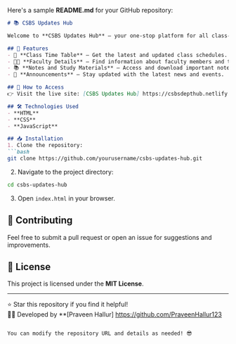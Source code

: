 Here's a sample **README.md** for your GitHub repository:

```markdown
# 📚 CSBS Updates Hub

Welcome to **CSBS Updates Hub** – your one-stop platform for all class-related updates, schedules, faculty details, and study materials!

## 🌟 Features
- 📅 **Class Time Table** – Get the latest and updated class schedules.  
- 👨‍🏫 **Faculty Details** – Find information about faculty members and their contact details.  
- 📚 **Notes and Study Materials** – Access and download important notes and resources.  
- 📢 **Announcements** – Stay updated with the latest news and events.  

## 🚀 How to Access
👉 Visit the live site: [CSBS Updates Hub] https://csbsdepthub.netlify.app 

## 🛠️ Technologies Used
- **HTML**  
- **CSS**  
- **JavaScript**  

## 📥 Installation
1. Clone the repository:  
```bash
git clone https://github.com/yourusername/csbs-updates-hub.git
```
2. Navigate to the project directory:  
```bash
cd csbs-updates-hub
```
3. Open `index.html` in your browser.  

## 🤝 Contributing
Feel free to submit a pull request or open an issue for suggestions and improvements.  

## 📄 License
This project is licensed under the **MIT License**.  

---

⭐ Star this repository if you find it helpful!  
👨‍💻 Developed by **[Praveen Hallur] https://github.com/PraveenHallur123 
```

You can modify the repository URL and details as needed! 😎
